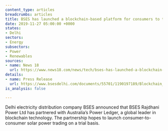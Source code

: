 ```yaml
---
content_type: articles
breadcrumbs: articles
title: BSES has launched a blockchain-based platform for consumers to trade power.
date: 2019-11-27 05:00:00 +0000
states:
- Delhi
sectors:
- Energy
subsectors:
- Power
- Renewables
sources:
- name: News 18
  url: https://www.news18.com/news/tech/bses-has-launched-a-blockchain-based-platform-for-consumers-to-trade-power-2386439.html
details:
- name: Press Release
  url: https://www.bsesdelhi.com/documents/55701/1190197189/Blockchain_November_13_Eng.pdf
is_analysis: false

---
```

Delhi electricity distribution company BSES announced that BSES Rajdhani Power Ltd has partnered with Australia’s Power Ledger, a global leader in blockchain technology. The partnership hopes to launch consumer-to-consumer solar power trading on a trial basis.